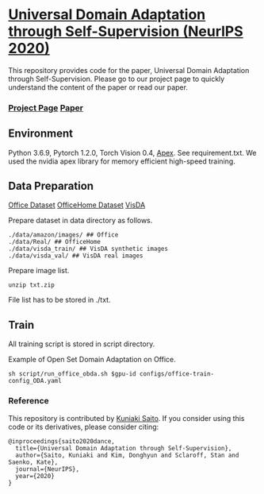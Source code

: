# [Universal Domain Adaptation through Self-Supervision (NeurlPS 2020)]()

This repository provides code for the paper, Universal Domain Adaptation through Self-Supervision.
Please go to our project page to quickly understand the content of the paper or read our paper.
### [Project Page](http://cs-people.bu.edu/keisaito/research/DANCE.html)  [Paper]()


## Environment
Python 3.6.9, Pytorch 1.2.0, Torch Vision 0.4, [Apex](https://github.com/NVIDIA/apex). See requirement.txt.
 We used the nvidia apex library for memory efficient high-speed training.

## Data Preparation

[Office Dataset](https://people.eecs.berkeley.edu/~jhoffman/domainadapt/)
[OfficeHome Dataset](http://hemanthdv.org/OfficeHome-Dataset/) [VisDA](https://github.com/VisionLearningGroup/taskcv-2017-public/tree/master/classification)

Prepare dataset in data directory as follows.
```
./data/amazon/images/ ## Office
./data/Real/ ## OfficeHome
./data/visda_train/ ## VisDA synthetic images
./data/visda_val/ ## VisDA real images

```
Prepare image list.
```
unzip txt.zip
```
File list has to be stored in ./txt.

## Train

All training script is stored in script directory.


Example of Open Set Domain Adaptation on Office.
```
sh script/run_office_obda.sh $gpu-id configs/office-train-config_ODA.yaml
```


### Reference
This repository is contributed by [Kuniaki Saito](http://cs-people.bu.edu/keisaito/).
If you consider using this code or its derivatives, please consider citing:

```
@inproceedings{saito2020dance,
  title={Universal Domain Adaptation through Self-Supervision},
  author={Saito, Kuniaki and Kim, Donghyun and Sclaroff, Stan and Saenko, Kate},
  journal={NeurIPS},
  year={2020}
}
```

